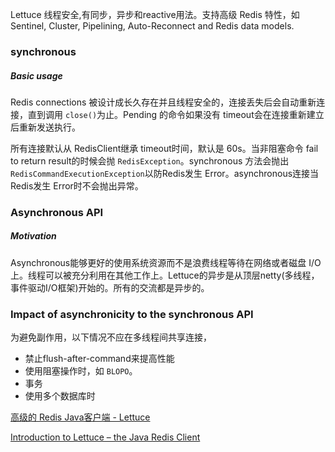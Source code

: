 Lettuce 线程安全,有同步，异步和reactive用法。支持高级 Redis 特性，如 Sentinel, Cluster, Pipelining, Auto-Reconnect and Redis data models.

### synchronous
##### Basic usage
Redis connections 被设计成长久存在并且线程安全的，连接丢失后会自动重新连接，直到调用 `close()`为止。Pending 的命令如果没有 timeout会在连接重新建立后重新发送执行。

所有连接默认从 RedisClient继承 timeout时间，默认是 60s。当非阻塞命令 fail to return result的时候会抛 `RedisException`。synchronous 方法会抛出 `RedisCommandExecutionException`以防Redis发生 Error。asynchronous连接当Redis发生 Error时不会抛出异常。

### Asynchronous API
##### Motivation
Asynchronous能够更好的使用系统资源而不是浪费线程等待在网络或者磁盘 I/O上。线程可以被充分利用在其他工作上。Lettuce的异步是从顶层netty(多线程，事件驱动I/O框架)开始的。所有的交流都是异步的。

### Impact of asynchronicity to the synchronous API
为避免副作用，以下情况不应在多线程间共享连接，
* 禁止flush-after-command来提高性能
* 使用阻塞操作时，如 `BLOPO`。
* 事务
* 使用多个数据库时



[高级的 Redis Java客户端 - Lettuce](https://mp.weixin.qq.com/s/juDp1WL8Vtc9Sm5KoUB7fQ)

[Introduction to Lettuce – the Java Redis Client](http://www.baeldung.com/java-redis-lettuce)

